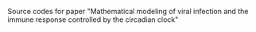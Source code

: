 Source codes for paper "Mathematical modeling of viral infection and the immune response controlled by the circadian clock"
